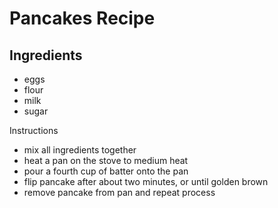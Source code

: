 # Pancakes Recipe

## Ingredients
- eggs
- flour
- milk
- sugar

Instructions
- mix all ingredients together
- heat a pan on the stove to medium heat
- pour a fourth cup of batter onto the pan
- flip pancake after about two minutes, or until golden brown
- remove pancake from pan and repeat process
